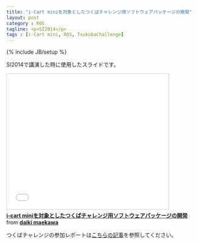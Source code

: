 ```yaml
---
title: "i-Cart miniを対象としたつくばチャレンジ用ソフトウェアパッケージの開発"
layout: post
category : ROS
tagline: <p>SI2014</p>
tags : [i-Cart mini, ROS, TsukubaChallenge]
---
```


{% include JB/setup %}

SI2014で講演した時に使用したスライドです。

<iframe src="//www.slideshare.net/slideshow/embed_code/42986113" width="425" height="355" frameborder="0" marginwidth="0" marginheight="0" scrolling="no" style="border:1px solid #ccc; border-width:1px; margin-bottom:5px; max-width: 100%;" allowfullscreen> </iframe> <div style="margin-bottom:5px"> <strong> <a href="//www.slideshare.net/daikimaekawa/i-cart-mini" title="i-cart miniを対象としたつくばチャレンジ用ソフトウェアパッケージの開発" target="_blank">i-cart miniを対象としたつくばチャレンジ用ソフトウェアパッケージの開発</a> </strong> from <strong><a href="//www.slideshare.net/daikimaekawa" target="_blank">daiki maekawa</a></strong> </div>

つくばチャレンジの参加レポートは[こちらの記事](http://daikimaekawa.github.io/ros/2014/12/03/tsukuba2014/)を参照してください。
